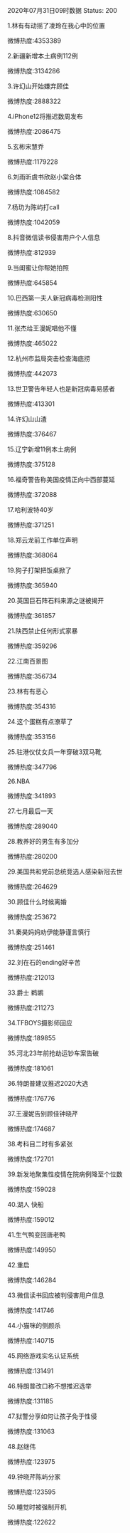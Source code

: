 2020年07月31日09时数据
Status: 200

1.林有有动摇了凌玲在我心中的位置

微博热度:4353389

2.新疆新增本土病例112例

微博热度:3134286

3.许幻山开始嫌弃顾佳

微博热度:2888322

4.iPhone12将推迟数周发布

微博热度:2086475

5.玄彬宋慧乔

微博热度:1179228

6.刘雨昕虞书欣赵小棠合体

微博热度:1084582

7.杨玏为陈屿打call

微博热度:1042059

8.抖音微信读书侵害用户个人信息

微博热度:812939

9.当闺蜜让你帮她拍照

微博热度:645854

10.巴西第一夫人新冠病毒检测阳性

微博热度:630650

11.张杰给王漫妮唱他不懂

微博热度:465022

12.杭州市监局突击检查海底捞

微博热度:442073

13.世卫警告年轻人也是新冠病毒易感者

微博热度:413301

14.许幻山山渣

微博热度:376467

15.辽宁新增11例本土病例

微博热度:375128

16.福奇警告称美国疫情正向中西部蔓延

微博热度:372088

17.哈利波特40岁

微博热度:371251

18.郑云龙前工作单位声明

微博热度:368064

19.狗子打架把饭桌掀了

微博热度:365940

20.英国巨石阵石料来源之谜被揭开

微博热度:361857

21.陕西禁止任何形式家暴

微博热度:359296

22.江南百景图

微博热度:356734

23.林有有恶心

微博热度:354316

24.这个蛋糕有点潦草了

微博热度:353156

25.驻港仪仗女兵一年穿破3双马靴

微博热度:347796

26.NBA

微博热度:341893

27.七月最后一天

微博热度:289040

28.教养好的男生有多加分

微博热度:280200

29.美国共和党前总统竞选人感染新冠去世

微博热度:264629

30.顾佳什么时候离婚

微博热度:253672

31.秦昊妈妈劝伊能静谨言慎行

微博热度:251461

32.刘在石的ending好辛苦

微博热度:212013

33.爵士 鹈鹕

微博热度:211273

34.TFBOYS摄影师回应

微博热度:189855

35.河北23年前抢劫运钞车案告破

微博热度:181061

36.特朗普建议推迟2020大选

微博热度:176776

37.王漫妮告别顾佳钟晓芹

微博热度:174687

38.考科目二时有多紧张

微博热度:172701

39.新发地聚集性疫情在院病例降至个位数

微博热度:159028

40.湖人 快船

微博热度:159012

41.生气鸭变回唐老鸭

微博热度:149950

42.重启

微博热度:146284

43.微信读书回应被判侵害用户信息

微博热度:141746

44.小猫咪的侧颜杀

微博热度:140715

45.网络游戏实名认证系统

微博热度:131491

46.特朗普改口称不想推迟选举

微博热度:131185

47.狱警分享如何让孩子免于性侵

微博热度:131063

48.赵继伟

微博热度:123975

49.钟晓芹陈屿分家

微博热度:123595

50.睡觉时被强制开机

微博热度:122622

